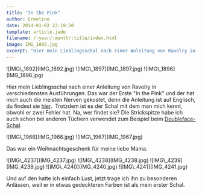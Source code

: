```yaml
---
title: "In the Pink"
author: Ermeline
date: 2014-01-02 23:19:50
template: article.jade
filename: /:year/:month/:title/index.html
image: IMG_1892.jpg
excerpt: "Hier mein Lieblingsschal nach einer Anleitung von Ravelry in verschiedensten Ausführungen."
---
```


<div class="slideshow_landscape">
![IMG\_1892](IMG_1892.jpg)
![IMG\_1897](IMG_1897.jpg)
![IMG\_1896](IMG_1896.jpg)
</div>

Hier mein Lieblingsschal nach einer Anleitung von Ravelry in
verschiedensten Ausführungen. Das war der Erste "In the Pink" und der
hat mich auch die meisten Nerven gekostet, denn die Anleitung ist auf
Englisch, du findest sie
[hier](http://www.ravelry.com/patterns/library/in-the-pink-2).  Trotzdem
ist es der Schal mit dem man mich kennt, obwohl er zwei Fehler hat. Na,
wer findet sie? Die Strickspitze habe ich auch schon bei anderen Tüchern
verwendet zum Beispiel beim
[Doubleface-Schal](http://flauschiversum.de/2014/01/doubleface/ "Doubleface").

<div class="slideshow_landscape">
![IMG\_1966](IMG_1966.jpg)
![IMG\_1967](IMG_1967.jpg)
</div>

Das war ein Weihnachtsgeschenk für meine liebe Mama.

<div class="slideshow_landscape">
![IMG\_4237](IMG_4237.jpg)
![IMG\_4238](IMG_4238.jpg)
![IMG\_4239](IMG_4239.jpg)
![IMG\_4240](IMG_4240.jpg)
![IMG\_4241](IMG_4241.jpg)
</div>

Und auf den hatte ich einfach Lust, jetzt trage ich ihn zu besonderen
Anlässen, weil er in etwas gedeckteren Farben ist als mein erster Schal.
